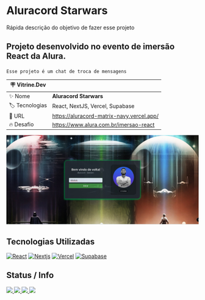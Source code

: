 # Aluracord Starwars

Rápida descrição do objetivo de fazer esse projeto

## Projeto desenvolvido no evento de imersão React da Alura.
`Esse projeto é um chat de troca de mensagens`

| :placard: Vitrine.Dev |     |
| -------------  | --- |
| :sparkles: Nome        | **Aluracord Starwars**
| :label: Tecnologias | React, NextJS, Vercel, Supabase
| :rocket: URL         | https://aluracord-matrix-navy.vercel.app/
| :fire: Desafio     | https://www.alura.com.br/imersao-react

<!-- Inserir imagem com a #vitrinedev ao final do link -->
![](https://github.com/rickalves/aluracord-matrix/blob/main/alura-flix-project.jpg?text=imagem+lindona+do+meu+projeto#vitrinedev)


## Tecnologias Utilizadas
 [![React](https://img.shields.io/badge/React-20232A?style=for-the-badge&logo=react&logoColor=61DAFB)](https://pt-br.reactjs.org/)
 [![Nextjs](https://img.shields.io/badge/Nextjs-20232A?style=for-the-badge&logo=next.js&logoColor=61DAFB)](https://nextjs.org/)
 [![Vercel](https://img.shields.io/badge/Vercel-20232A?style=for-the-badge&logo=vercel&logoColor=61DAFB)](https://vercel.com/login?next=%2Fdashboard)
 [![Supabase](https://img.shields.io/badge/Supabase-20232A?style=for-the-badge&logo=supabase&logoColor=61DAFB)](https://supabase.com/)
  
## Status / Info
[
![](https://img.shields.io/badge/npm-v.8.1.0-blue)
![](https://img.shields.io/github/stars/rickalves/aluracord-matrix.svg)
![](https://img.shields.io/github/commit-activity/w/rickalves/aluracord-matrix.svg)
![](https://img.shields.io/github/license/rickalves/aluracord-matrix.svg)
](https://github.com/rickalves/aluracord-matrix/blob/main/README.md)

